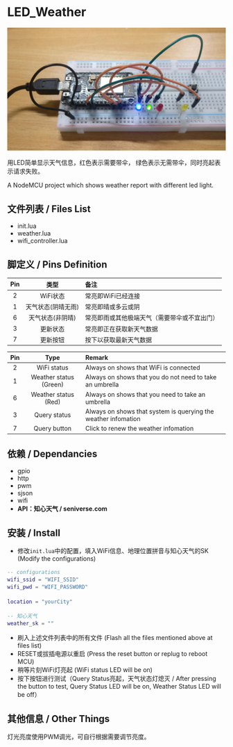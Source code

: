# LED_Weather

![demo](./demo.jpg)

用LED简单显示天气信息，红色表示需要带伞， 绿色表示无需带伞，同时亮起表示请求失败。

A NodeMCU project which shows weather report with different led light.

## 文件列表 / Files List

- init.lua
- weather.lua
- wifi_controller.lua

## 脚定义 / Pins Definition

|Pin|类型|备注|
|:-:|:-:|:-|
|2|WiFi状态|常亮即WiFi已经连接|
|1|天气状态(阴晴无雨)|常亮即晴或多云或阴|
|6|天气状态(非阴晴)|常亮即雨或其他极端天气（需要带伞或不宜出门）|
|3|更新状态|常亮即正在获取新天气数据|
|7|更新按钮|按下以获取最新天气数据|

|Pin|Type|Remark|
|:-:|:-:|:-|
|2|WiFi status|Always on shows that WiFi is connected|
|1|Weather status (Green)|Always on shows that you do not need to take an umbrella|
|6|Weather status (Red)|Always on shows that you need to take an umbrella|
|3|Query status|Always on shows that system is querying the weather infomation|
|7|Query button|Click to renew the weather infomation|

## 依赖 / Dependancies

- gpio
- http
- pwm
- sjson
- wifi
- **API：知心天气 / seniverse.com**

## 安装 / Install

- 修改`init.lua`中的配置，填入WiFi信息、地理位置拼音与知心天气的SK (Modify the configurations)

```lua
-- configurations
wifi_ssid = "WIFI_SSID"
wifi_pwd = "WIFI_PASSWORD"

location = "yourCity"

-- 知心天气
weather_sk = ""
```

- 刷入上述文件列表中的所有文件 (Flash all the files mentioned above at files list)
- RESET或拔插电源以重启 (Press the reset button or replug to reboot MCU)
- 稍等片刻WiFi灯亮起 (WiFi status LED will be on)
- 按下按钮进行测试（Query Status亮起，天气状态灯熄灭 / After pressing the button to test, Query Status LED will be on, Weather Status LED will be off）

## 其他信息 / Other Things

灯光亮度使用PWM调光，可自行根据需要调节亮度。
